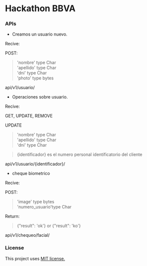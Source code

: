 # Hackathon BBVA


### APIs

* Creamos un usuario nuevo.

Recive:

POST: 

   > 'nombre' type Char   
   > 'apellido' type Char   
   > 'dni' type Char    
   > 'photo' type bytes    


api/v1/usuario/




* Operaciones sobre usuario.

Recive:

GET, UPDATE, REMOVE

UPDATE 

   > 'nombre' type Char    
   > 'apellido' type Char   
   > 'dni' type Char  

   > {identificador} es el numero personal identificatorio del cliente

api/v1/usuario/{identificador}/



* cheque biometrico

Recive:

POST: 

> 'image' type bytes  
> 'numero_usuario'type Char  

Return:

> {"result": 'ok'} or {"result": 'ko'}


api/v1/chequeo/facial/




### License

This project uses [MIT license.](https://github.com/apariciojuan/Hackathonbbva/blob/main/LICENSE)